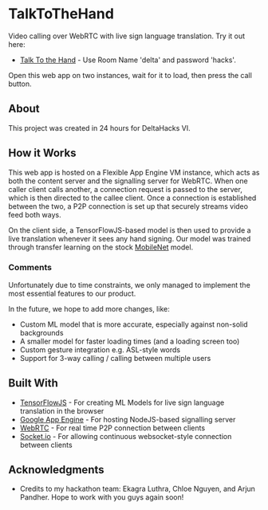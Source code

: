# TalkToTheHand

Video calling over WebRTC with live sign language translation. Try it out here:
* [Talk To the Hand](https://testapp-266201.appspot.com/) - Use Room Name 'delta' and password 'hacks'.

Open this web app on two instances, wait for it to load, then press the call button.

## About
This project was created in 24 hours for DeltaHacks VI.

## How it Works

This web app is hosted on a Flexible App Engine VM instance, which acts as both the content server and the signalling server for WebRTC.
When one caller client calls another, a connection request is passed to the server, which is then directed to the callee client.
Once a connection is established between the two, a P2P connection is set up that securely streams video feed both ways.

On the client side, a TensorFlowJS-based model is then used to provide a live translation whenever it sees any hand signing.
Our model was trained through transfer learning on the stock [MobileNet](https://github.com/tensorflow/tfjs-models/tree/master/mobilenet) model.

### Comments

Unfortunately due to time constraints, we only managed to implement the most essential features to our product.

In the future, we hope to add more changes, like:
* Custom ML model that is more accurate, especially against non-solid backgrounds
* A smaller model for faster loading times (and a loading screen too)
* Custom gesture integration e.g. ASL-style words
* Support for 3-way calling / calling between multiple users

## Built With

* [TensorFlowJS](https://www.tensorflow.org/js/) - For creating ML Models for live sign language translation in the browser
* [Google App Engine](https://cloud.google.com/appengine) - For hosting NodeJS-based signalling server
* [WebRTC](https://webrtc.org/) - For real time P2P connection between clients
* [Socket.io](https://socket.io/) - For allowing continuous websocket-style connection between clients

## Acknowledgments

* Credits to my hackathon team: Ekagra Luthra, Chloe Nguyen, and Arjun Pandher. Hope to work with you guys again soon!
